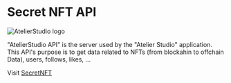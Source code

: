 # Secret NFT API

![AtelierStudio logo](https://user-images.githubusercontent.com/15839293/135729256-e05e614c-9359-424c-bb52-87b97d475ed9.png)


"AtelierStudio API" is the server used by the "Atelier Studio" application. 
This API's purpose is to get data related to NFTs (from blockahin to offchain Data), users, follows, likes, ...

Visit [SecretNFT](https://metaverseatelier.studio/)


